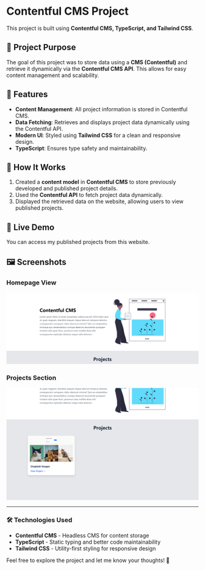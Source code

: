 # Contentful CMS Project

This project is built using **Contentful CMS, TypeScript, and Tailwind CSS**.

## 📌 Project Purpose

The goal of this project was to store data using a **CMS (Contentful)** and retrieve it dynamically via the **Contentful CMS API**. This allows for easy content management and scalability.

## 🚀 Features

- **Content Management**: All project information is stored in Contentful CMS.
- **Data Fetching**: Retrieves and displays project data dynamically using the Contentful API.
- **Modern UI**: Styled using **Tailwind CSS** for a clean and responsive design.
- **TypeScript**: Ensures type safety and maintainability.

## 📂 How It Works

1. Created a **content model** in **Contentful CMS** to store previously developed and published project details.
2. Used the **Contentful API** to fetch project data dynamically.
3. Displayed the retrieved data on the website, allowing users to view published projects.

## 🔗 Live Demo

You can access my published projects from this website.

## 🖼️ Screenshots

### Homepage View

![Screenshot 1](public/screenshot1.png)

### Projects Section

![Screenshot 2](public/screenshot2.png)

---

### 🛠️ Technologies Used

- **Contentful CMS** - Headless CMS for content storage
- **TypeScript** - Static typing and better code maintainability
- **Tailwind CSS** - Utility-first styling for responsive design

Feel free to explore the project and let me know your thoughts! 🚀
